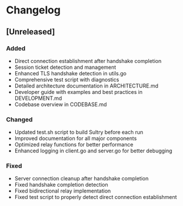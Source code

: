 # Changelog

## [Unreleased]
### Added
- Direct connection establishment after handshake completion 
- Session ticket detection and management
- Enhanced TLS handshake detection in utils.go
- Comprehensive test script with diagnostics
- Detailed architecture documentation in ARCHITECTURE.md
- Developer guide with examples and best practices in DEVELOPMENT.md
- Codebase overview in CODEBASE.md

### Changed
- Updated test.sh script to build Sultry before each run
- Improved documentation for all major components
- Optimized relay functions for better performance
- Enhanced logging in client.go and server.go for better debugging

### Fixed
- Server connection cleanup after handshake completion
- Fixed handshake completion detection
- Fixed bidirectional relay implementation
- Fixed test script to properly detect direct connection establishment